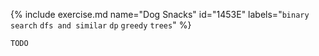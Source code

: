{% include exercise.md name="Dog Snacks" id="1453E" labels="`binary search` `dfs and similar` `dp` `greedy` `trees`"  %}

```
TODO
```
